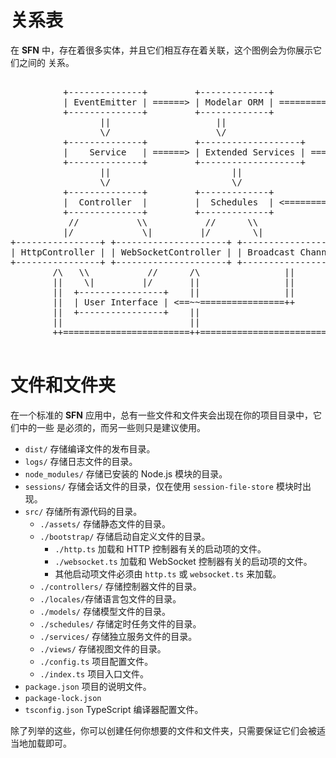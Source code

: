 # 关系表

在 **SFN** 中，存在着很多实体，并且它们相互存在着关联，这个图例会为你展示它们之间的
关系。

<pre>

          +--------------+         +-------------+
          | EventEmitter | ======> | Modelar ORM | ==============++
          +--------------+         +-------------+               ||
                 ||                    ||                        ||
                 \/                    \/                        ||
          +--------------+         +-------------------+         ||
          |    Service   | ======> | Extended Services | =====>  ||
          +--------------+         +-------------------+         ||
                 ||                       ||                     ||
                 \/                       \/                     ||
          +--------------+         +-------------+               ||
          |  Controller  |         |  Schedules  | <=============++
          +--------------+         +-------------+               ||
           //           \\           //      \\                  ||
          |/             \|         |/        \|                 ||
+----------------+ +---------------------+ +-------------------+ ||
| HttpController | | WebSocketController | | Broadcast Channel | ||
+----------------+ +---------------------+ +-------------------+ ||
        /\   \\           //      /\                ||           ||
        ||    \|         |/       ||                ||           ||
        ||  +----------------+    ||                ||           ||
        ||  | User Interface | <==~~================++           ||
        ||  +----------------+    ||                             ||
        ||                        ||                             ||
        ++========================++=============================++

</pre>

# 文件和文件夹

在一个标准的 **SFN** 应用中，总有一些文件和文件夹会出现在你的项目目录中，它们中的一些
是必须的，而另一些则只是建议使用。

- `dist/` 存储编译文件的发布目录。
- `logs/` 存储日志文件的目录。
- `node_modules/` 存储已安装的 Node.js 模块的目录。
- `sessions/` 存储会话文件的目录，仅在使用 `session-file-store` 模块时出现。
- `src/` 存储所有源代码的目录。
    - `./assets/` 存储静态文件的目录。
    - `./bootstrap/` 存储启动自定义文件的目录。
        - `./http.ts` 加载和 HTTP 控制器有关的启动项的文件。
        - `./websocket.ts`  加载和 WebSocket 控制器有关的启动项的文件。
        - 其他启动项文件必须由 `http.ts` 或 `websocket.ts` 来加载。
    - `./controllers/` 存储控制器文件的目录。
    - `./locales/`存储语言包文件的目录。
    - `./models/` 存储模型文件的目录。
    - `./schedules/` 存储定时任务文件的目录。
    - `./services/` 存储独立服务文件的目录。
    - `./views/` 存储视图文件的目录。
    - `./config.ts` 项目配置文件。
    - `./index.ts` 项目入口文件。
- `package.json` 项目的说明文件。
- `package-lock.json`
- `tsconfig.json` TypeScript 编译器配置文件。

除了列举的这些，你可以创建任何你想要的文件和文件夹，只需要保证它们会被适当地加载即可。